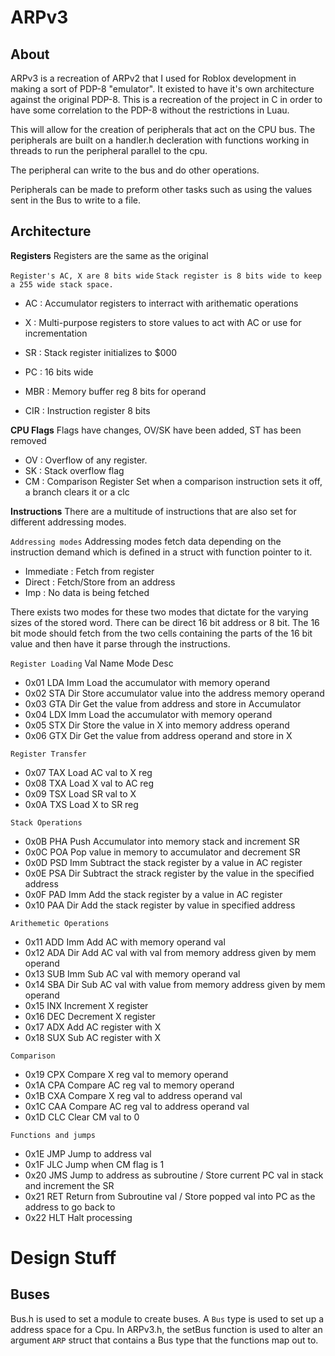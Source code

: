 ARPv3
===================

About
-------------------

ARPv3 is a recreation of ARPv2 that I used for Roblox development in making a sort of PDP-8 "emulator".
It existed to have it's own architecture against the original PDP-8. This is a recreation of the project
in C in order to have some correlation to the PDP-8 without the restrictions in Luau.

This will allow for the creation of peripherals that act on the CPU bus. The peripherals are built on a handler.h decleration with
functions working in threads to run the peripheral parallel to the cpu.

The peripheral can write to the bus and do other operations.

Peripherals can be made to preform other tasks such as using the values sent in the Bus to write to a file.

Architecture
-------------------

**Registers**
Registers are the same as the original

`Register's AC, X are 8 bits wide`
`Stack register is 8 bits wide to keep a 255 wide stack space.`

* AC : Accumulator registers to interract with arithematic operations
* X  : Multi-purpose registers to store values to act with AC or use for incrementation
* SR : Stack register initializes to $000
* PC : 16 bits wide

* MBR : Memory buffer reg 8 bits for operand
* CIR : Instruction register 8 bits


**CPU Flags**
Flags have changes, OV/SK have been added, ST has been removed

* OV : Overflow of any register.
* SK : Stack overflow flag
* CM : Comparison Register Set when a comparison instruction sets it off, a branch clears it or a clc

**Instructions**
There are a multitude of instructions that are also set for different addressing modes.

`Addressing modes`
Addressing modes fetch data depending on the instruction demand which is defined in a struct with function pointer to it.

* Immediate	: Fetch from register
* Direct	: Fetch/Store from an address
* Imp		: No data is being fetched

There exists two modes for these two modes that dictate for the varying sizes of the stored word. There can be direct 16 bit address or 8 bit.
The 16 bit mode should fetch from the two cells containing the parts of the 16 bit value and then have it parse through the instructions.

`Register Loading`
Val Name Mode Desc
* 0x01	LDA Imm	Load the accumulator with memory operand
* 0x02	STA Dir	Store accumulator value into the address memory operand
* 0x03	GTA Dir	Get the value from address and store in Accumulator
* 0x04	LDX Imm	Load the accumulator with memory operand
* 0x05	STX Dir	Store the value in X into memory address operand
* 0x06	GTX Dir	Get the value from address operand and store in X

`Register Transfer`
* 0x07	TAX	Load AC val to X reg
* 0x08	TXA	Load X val to AC reg
* 0x09	TSX	Load SR val to X
* 0x0A	TXS	Load X to SR reg

`Stack Operations`
* 0x0B	PHA	Push Accumulator into memory stack and increment SR
* 0x0C	POA	Pop value in memory to accumulator and decrement SR
* 0x0D	PSD Imm	Subtract the stack register by a value in AC register
* 0x0E	PSA Dir Subtract the strack register by the value in the specified address
* 0x0F	PAD Imm Add the stack register by a value in AC register
* 0x10	PAA Dir	Add the stack register by value in specified address

`Arithemetic Operations`
* 0x11	ADD Imm	Add AC with memory operand val
* 0x12	ADA Dir	Add AC val with val from memory address given by mem operand
* 0x13	SUB Imm	Sub AC val with memory operand val
* 0x14	SBA Dir	Sub AC val with value from memory address given by mem operand
* 0x15	INX	Increment X register
* 0x16	DEC	Decrement X register
* 0x17	ADX	Add AC register with X
* 0x18	SUX	Sub AC register with X

`Comparison`
* 0x19	CPX	Compare X reg val to memory operand
* 0x1A	CPA	Compare AC reg val to memory operand
* 0x1B	CXA	Compare X reg val to address operand val
* 0x1C	CAA	Compare AC reg val to address operand val
* 0x1D	CLC 	Clear CM val to 0

`Functions and jumps`
* 0x1E	JMP	Jump to address val
* 0x1F	JLC	Jump when CM flag is 1
* 0x20	JMS	Jump to address as subroutine / Store current PC val in stack and increment the SR
* 0x21	RET	Return from Subroutine val    / Store popped val into PC as the address to go back to
* 0x22	HLT	Halt processing




Design Stuff
============

Buses
------------
Bus.h is used to set a module to create buses. A `Bus` type is used to set up a address space for a Cpu.
In ARPv3.h, the setBus function is used to alter an argument `ARP` struct that contains a Bus type that the functions map out to.






